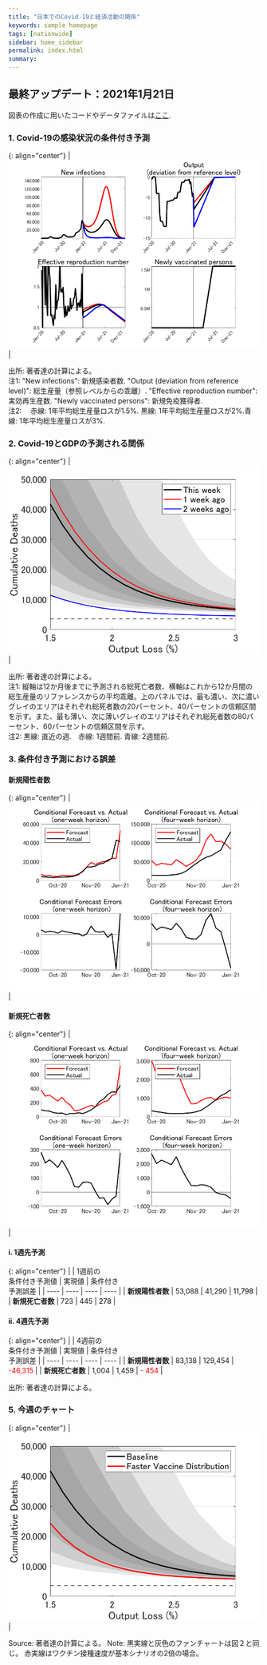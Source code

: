 ```yaml
---
title: "日本でのCovid-19と経済活動の関係"
keywords: sample homepage
tags: [nationwide]
sidebar: home_sidebar
permalink: index.html
summary:
---
```


## 最終アップデート：2021年1月21日

図表の作成に用いたコードやデータファイルは[ここ](https://github.com/Covid19OutputJapan/Covid19OutputJapan.github.io/tree/main/_archives/).

### 1. Covid-19の感染状況の条件付き予測

{: align="center"}
|![Projection](./images/20210120/VariablesProjection.png)|

出所: 著者達の計算による。<br> 
注1: "New infections": 新規感染者数. "Output (deviation from reference level)": 総生産量（参照レベルからの乖離）. "Effective reproduction number": 実効再生産数. "Newly vaccinated persons": 新規免疫獲得者.<br> 
注2: 　赤線: 1年平均総生産量ロスが1.5%. 黒線: 1年平均総生産量ロスが2%.青線: 1年平均総生産量ロスが3%.

### 2. Covid-19とGDPの予測される関係

{: align="center"}
|![TradeoffUB](./images/20210120/BaselineTradeoffUBp.png)|

出所: 著者達の計算による。<br>
注1: 縦軸は12か月後までに予測される総死亡者数、横軸はこれから12か月間の総生産量のリファレンスからの平均乖離。上のパネルでは、最も濃い、次に濃いグレイのエリアはそれぞれ総死者数の20パーセント、40パーセントの信頼区間を示す。また、最も薄い、次に薄いグレイのエリアはそれぞれ総死者数の80パーセント、60パーセントの信頼区間を示す。<br>
注2: 黒線: 直近の週.　赤線: 1週間前. 青線: 2週間前.

### 3. 条件付き予測における誤差

#### 新規陽性者数

{: align="center"}
|![ForecastErrorsN](./images/20210120/ForecastErrorsN.png)|

#### 新規死亡者数

{: align="center"}
|![ForecastErrorsD](./images/20210120/ForecastErrorsD.png)|

#### i. 1週先予測

{: align="center"}
|    | 1週前の<br>条件付き予測値 | 実現値 | 条件付き<br>予測誤差 |
| ---- | ---- | ---- | ---- |
| **新規陽性者数** |  53,088  | 41,290   | <span style="color: black; ">11,798</span> |
| **新規死亡者数** |  723 |  445   | <span style="color: black; ">278</span> |

#### ii. 4週先予測

{: align="center"}
|    | 4週前の<br>条件付き予測値 | 実現値 | 条件付き<br>予測誤差 |
| ---- | ---- | ---- | ---- |
| **新規陽性者数** |  83,138  |  129,454  | <span style="color: red; ">-46,315</span> |
| **新規死亡者数** |   1,004 | 1,459      | <span style="color: red; ">- 454</span> |

出所: 著者達の計算による。

### 5. 今週のチャート

{: align="center"}
|![TradeoffUB](./images/20210120/ChartOfTheWeek.png)|

Source: 著者達の計算による。
Note: 黒実線と灰色のファンチャートは図２と同じ。 赤実線はワクチン接種速度が基本シナリオの2倍の場合。
